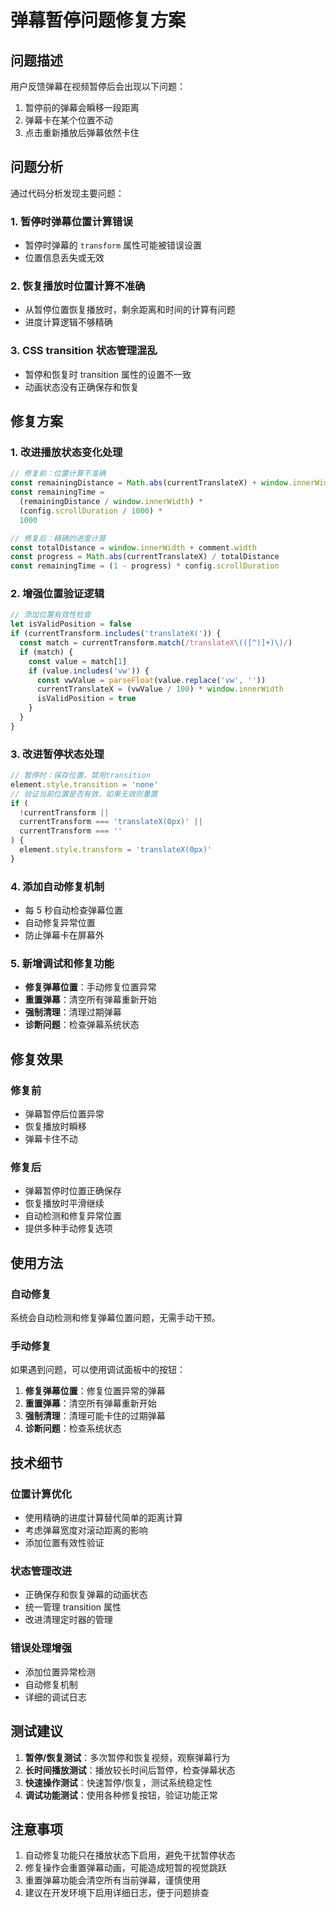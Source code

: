 # 弹幕暂停问题修复方案

## 问题描述

用户反馈弹幕在视频暂停后会出现以下问题：

1. 暂停前的弹幕会瞬移一段距离
2. 弹幕卡在某个位置不动
3. 点击重新播放后弹幕依然卡住

## 问题分析

通过代码分析发现主要问题：

### 1. 暂停时弹幕位置计算错误

- 暂停时弹幕的 `transform` 属性可能被错误设置
- 位置信息丢失或无效

### 2. 恢复播放时位置计算不准确

- 从暂停位置恢复播放时，剩余距离和时间的计算有问题
- 进度计算逻辑不够精确

### 3. CSS transition 状态管理混乱

- 暂停和恢复时 transition 属性的设置不一致
- 动画状态没有正确保存和恢复

## 修复方案

### 1. 改进播放状态变化处理

```typescript
// 修复前：位置计算不准确
const remainingDistance = Math.abs(currentTranslateX) + window.innerWidth
const remainingTime =
  (remainingDistance / window.innerWidth) *
  (config.scrollDuration / 1000) *
  1000

// 修复后：精确的进度计算
const totalDistance = window.innerWidth + comment.width
const progress = Math.abs(currentTranslateX) / totalDistance
const remainingTime = (1 - progress) * config.scrollDuration
```

### 2. 增强位置验证逻辑

```typescript
// 添加位置有效性检查
let isValidPosition = false
if (currentTransform.includes('translateX(')) {
  const match = currentTransform.match(/translateX\(([^)]+)\)/)
  if (match) {
    const value = match[1]
    if (value.includes('vw')) {
      const vwValue = parseFloat(value.replace('vw', ''))
      currentTranslateX = (vwValue / 100) * window.innerWidth
      isValidPosition = true
    }
  }
}
```

### 3. 改进暂停状态处理

```typescript
// 暂停时：保存位置，禁用transition
element.style.transition = 'none'
// 验证当前位置是否有效，如果无效则重置
if (
  !currentTransform ||
  currentTransform === 'translateX(0px)' ||
  currentTransform === ''
) {
  element.style.transform = 'translateX(0px)'
}
```

### 4. 添加自动修复机制

- 每 5 秒自动检查弹幕位置
- 自动修复异常位置
- 防止弹幕卡在屏幕外

### 5. 新增调试和修复功能

- **修复弹幕位置**：手动修复位置异常
- **重置弹幕**：清空所有弹幕重新开始
- **强制清理**：清理过期弹幕
- **诊断问题**：检查弹幕系统状态

## 修复效果

### 修复前

- 弹幕暂停后位置异常
- 恢复播放时瞬移
- 弹幕卡住不动

### 修复后

- 弹幕暂停时位置正确保存
- 恢复播放时平滑继续
- 自动检测和修复异常位置
- 提供多种手动修复选项

## 使用方法

### 自动修复

系统会自动检测和修复弹幕位置问题，无需手动干预。

### 手动修复

如果遇到问题，可以使用调试面板中的按钮：

1. **修复弹幕位置**：修复位置异常的弹幕
2. **重置弹幕**：清空所有弹幕重新开始
3. **强制清理**：清理可能卡住的过期弹幕
4. **诊断问题**：检查系统状态

## 技术细节

### 位置计算优化

- 使用精确的进度计算替代简单的距离计算
- 考虑弹幕宽度对滚动距离的影响
- 添加位置有效性验证

### 状态管理改进

- 正确保存和恢复弹幕的动画状态
- 统一管理 transition 属性
- 改进清理定时器的管理

### 错误处理增强

- 添加位置异常检测
- 自动修复机制
- 详细的调试日志

## 测试建议

1. **暂停/恢复测试**：多次暂停和恢复视频，观察弹幕行为
2. **长时间播放测试**：播放较长时间后暂停，检查弹幕状态
3. **快速操作测试**：快速暂停/恢复，测试系统稳定性
4. **调试功能测试**：使用各种修复按钮，验证功能正常

## 注意事项

1. 自动修复功能只在播放状态下启用，避免干扰暂停状态
2. 修复操作会重置弹幕动画，可能造成短暂的视觉跳跃
3. 重置弹幕功能会清空所有当前弹幕，谨慎使用
4. 建议在开发环境下启用详细日志，便于问题排查
